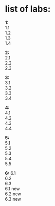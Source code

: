 # list of labs:
**1:**  
1.1  
1.2  
1.3  
1.4  

**2:**  
2.1  
2.2  
2.3  

**3:**  
3.1    
3.2  
3.3  
3.4

**4:**  
4.1  
4.2  
4.3  
4.4

**5:**  
5.1  
5.2  
5.3  
5.4  
5.5 

**6:** 
6.1  
6.2  
6.3  
6.1 new  
6.2 new  
6.3 new  
  
